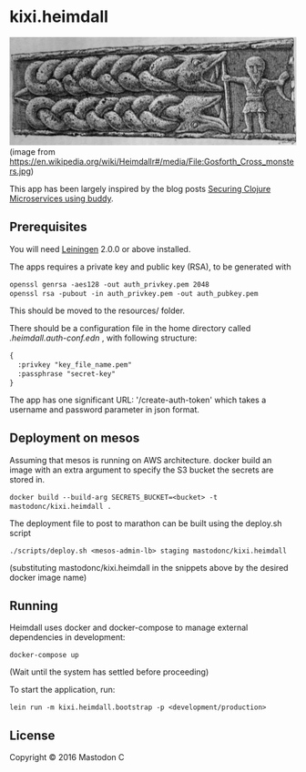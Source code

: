 # kixi.heimdall

![Heimdall](https://raw.githubusercontent.com/MastodonC/kixi.heimdall/master/docs/Gosforth_Cross_monsters.jpg)
(image from <https://en.wikipedia.org/wiki/Heimdallr#/media/File:Gosforth_Cross_monsters.jpg>)

This app has been largely inspired by the blog posts [Securing Clojure Microservices using buddy](http://rundis.github.io/blog/2015/buddy_auth_part1.html).

## Prerequisites

You will need [Leiningen][] 2.0.0 or above installed.

[leiningen]: https://github.com/technomancy/leiningen

The apps requires a private key and public key (RSA), to be generated with

```
openssl genrsa -aes128 -out auth_privkey.pem 2048
openssl rsa -pubout -in auth_privkey.pem -out auth_pubkey.pem
```

This should be moved to the resources/ folder.

There should be a configuration file in the home directory called *.heimdall.auth-conf.edn* , with following structure:

```
{
  :privkey "key_file_name.pem"
  :passphrase "secret-key"
}
```

The app has one significant URL: '/create-auth-token' which takes a username and password parameter in json format.

## Deployment on mesos

Assuming that mesos is running on AWS architecture.
docker build an image with an extra argument to specify the S3 bucket the secrets are stored in.

```
docker build --build-arg SECRETS_BUCKET=<bucket> -t mastodonc/kixi.heimdall .
```

The deployment file to post to marathon can be built using the deploy.sh script


```
./scripts/deploy.sh <mesos-admin-lb> staging mastodonc/kixi.heimdall
```
(substituting mastodonc/kixi.heimdall in the snippets above by the desired docker image name)

## Running

Heimdall uses docker and docker-compose to manage external dependencies in development:

```
docker-compose up
```
(Wait until the system has settled before proceeding)

To start the application, run:

```
lein run -m kixi.heimdall.bootstrap -p <development/production>
```

## License

Copyright © 2016 Mastodon C
